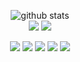 <p align="center">
  <img src="https://raw.githubusercontent.com/aronpc/aronpc/master/profile-summary-card-output/nord_dark/0-profile-details.svg" alt="github stats"></br>
  <img src="https://raw.githubusercontent.com/aronpc/aronpc/master/profile-summary-card-output/nord_dark/1-repos-per-language.svg">
  <img src="https://raw.githubusercontent.com/aronpc/aronpc/master/profile-summary-card-output/nord_dark/2-most-commit-language.svg"></br>
</p>

<p  align="center">
<a href= "https://aronpc.dev/"><img src="https://img.icons8.com/material-outlined/26/000000/ball-point-pen.png"/></a>
<a href= "https://www.linkedin.com/in/aronpc/"><img src="https://img.icons8.com/material-outlined/30/000000/linkedin.png"/></a>
<a href= "https://www.youtube.com/c/aronpc"><img src="https://img.icons8.com/material-outlined/30/000000/youtube.png"/></a>
<a href= "https://dev.to/aronpc"><img src="https://img.icons8.com/windows/32/000000/dev.png"/></a>
<a href= "https://twitter.com/aronpc"><img src="https://img.icons8.com/material-outlined/30/000000/twitter.png"/></a>
